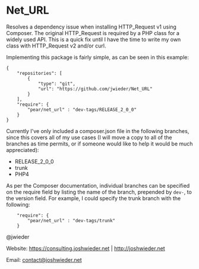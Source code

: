 # Net_URL

Resolves a dependency issue when installing HTTP_Request v1 using Composer. The original HTTP_Request is required by a PHP class 
for a widely used API. This is a quick fix until I have the time to write my own class with HTTP_Request v2 and/or curl.

Implementing this package is fairly simple, as can be seen in this example:

    {
        "repositories": [
            {
                "type": "git",
                "url": "https://github.com/jwieder/Net_URL"
            }
        ],
        "require": {
            "pear/net_url" : "dev-tags/RELEASE_2_0_0"
        }
    }

Currently I've only included a composer.json file in the following branches, since this covers all of my use cases (I will move a copy to all of the branches as time permits, or if someone would like to help it would be much appreciated): 

- RELEASE_2_0_0
- trunk
- PHP4

As per the Composer documentation, individual branches can be specified on the require field by listing the name of the branch, prepended by `dev-`, to the version field. For example, I could specify the trunk branch with the following:

        "require": {
            "pear/net_url" : "dev-tags/trunk"
        }

@jwieder

Website: https://consulting.joshwieder.net | http://joshwieder.net

Email: contact@joshwieder.net

